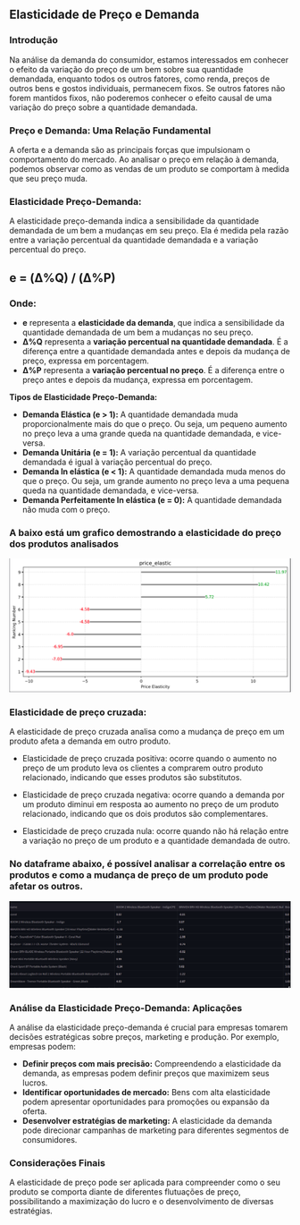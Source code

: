 ## Elasticidade de Preço e Demanda

### Introdução

Na análise da demanda do consumidor, estamos interessados em conhecer o efeito da variação do preço de um bem sobre sua quantidade demandada, enquanto todos os outros fatores, como renda, preços de outros bens e gostos individuais, permanecem fixos. Se outros fatores não forem mantidos fixos, não poderemos conhecer o efeito causal de uma variação do preço sobre a quantidade demandada.



### Preço e Demanda: Uma Relação Fundamental

A oferta e a demanda são as principais forças que impulsionam o comportamento do mercado. Ao analisar o preço em relação à demanda, podemos observar como as vendas de um produto se comportam à medida que seu preço muda.

### Elasticidade Preço-Demanda:

A elasticidade preço-demanda indica a sensibilidade da quantidade demandada de um bem a mudanças em seu preço. Ela é medida pela razão entre a variação percentual da quantidade demandada e a variação percentual do preço.

## e = (Δ%Q) / (Δ%P)
### Onde:

* **e** representa a **elasticidade da demanda**, que indica a sensibilidade da quantidade demandada de um bem a mudanças no seu preço.
* **Δ%Q** representa a **variação percentual na quantidade demandada**. É a diferença entre a quantidade demandada antes e depois da mudança de preço, expressa em porcentagem.
* **Δ%P** representa a **variação percentual no preço**. É a diferença entre o preço antes e depois da mudança, expressa em porcentagem.


**Tipos de Elasticidade Preço-Demanda:**

* **Demanda Elástica (e > 1):** A quantidade demandada muda proporcionalmente mais do que o preço. Ou seja, um pequeno aumento no preço leva a uma grande queda na quantidade demandada, e vice-versa.
* **Demanda Unitária (e = 1):** A variação percentual da quantidade demandada é igual à variação percentual do preço.
* **Demanda In elástica (e < 1):** A quantidade demandada muda menos do que o preço. Ou seja, um grande aumento no preço leva a uma pequena queda na quantidade demandada, e vice-versa.
* **Demanda Perfeitamente In elástica (e = 0):** A quantidade demandada não muda com o preço.

### A baixo está um grafico demostrando a elasticidade do preço dos produtos analisados
![price](imagens/price.png)


### Elasticidade  de preço cruzada:
A elasticidade de preço cruzada analisa como a mudança de preço em um produto afeta a demanda em outro produto.

- Elasticidade de preço cruzada positiva: ocorre quando o aumento no preço de um produto leva os clientes a comprarem outro produto relacionado, indicando que esses produtos são substitutos.

- Elasticidade de preço cruzada negativa: ocorre quando a demanda por um produto diminui em resposta ao aumento no preço de um produto relacionado, indicando que os dois produtos são complementares.

- Elasticidade de preço cruzada nula: ocorre quando não há relação entre a variação no preço de um produto e a quantidade demandada de outro.

### No dataframe abaixo, é possível analisar a correlação entre os produtos e como a mudança de preço de um produto pode afetar os outros.
![price2](imagens/image.png)

### Análise da Elasticidade Preço-Demanda: Aplicações

A análise da elasticidade preço-demanda é crucial para empresas tomarem decisões estratégicas sobre preços, marketing e produção. Por exemplo, empresas podem:

* **Definir preços com mais precisão:** Compreendendo a elasticidade da demanda, as empresas podem definir preços que maximizem seus lucros.
* **Identificar oportunidades de mercado:** Bens com alta elasticidade podem apresentar oportunidades para promoções ou expansão da oferta.
* **Desenvolver estratégias de marketing:** A elasticidade da demanda pode direcionar campanhas de marketing para diferentes segmentos de consumidores.

### Considerações Finais

A elasticidade de preço pode ser aplicada para compreender como o seu produto se comporta diante de diferentes flutuações de preço, possibilitando a maximização do lucro e o desenvolvimento de diversas estratégias.




